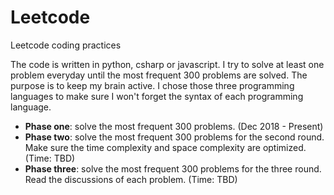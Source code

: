 # Leetcode 
Leetcode coding practices

The code is written in python, csharp or javascript. I try to solve at least one problem everyday until the most frequent 300 problems are solved. The purpose is to keep my brain active. I chose those three programming languages to make sure I won't forget the syntax of each programming language.

  - **Phase one**: solve the most frequent 300 problems. (Dec 2018 - Present)
  - **Phase two**: solve the most frequent 300 problems for the second round. Make sure the time complexity and space complexity are optimized. (Time: TBD)
  - **Phase three**: solve the most frequent 300 problems for the three round. Read the discussions of each problem. (Time: TBD)
